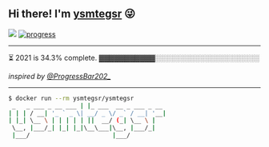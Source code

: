 ## Hi there! I'm [ysmtegsr](https://ysmtegsr.com/about?to=github) :stuck_out_tongue_winking_eye:

![](https://komarev.com/ghpvc/?username=ysmtegsr&style=flat-square&label=visitors&color=05122A)
[![progress](https://github.com/ysmtegsr/ysmtegsr/actions/workflows/progress.yml/badge.svg)](https://github.com/ysmtegsr/ysmtegsr/actions/workflows/progress.yml)

---

⏳ 2021 is 34.3% complete.
▓▓▓▓▓▓▓▓▓▓▓░░░░░░░░░░░░░░░░░░░░░

*inspired by [@ProgressBar202_](https://twitter.com/ProgressBar202_)*

---

```sh
$ docker run --rm ysmtegsr/ysmtegsr
 _   _ ___ _ __ ___ | |_ ___  __ _ ___ _ __
| | | / __| '_ ` _ \| __/ _ \/ _` / __| '__|
| |_| \__ \ | | | | | ||  __/ (_| \__ \ |
 \__, |___/_| |_| |_|\__\___|\__, |___/_|
 |___/                       |___/
```

